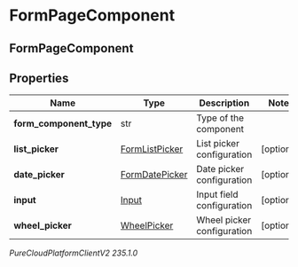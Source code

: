 # FormPageComponent

## FormPageComponent

## Properties

|Name | Type | Description | Notes|
|------------ | ------------- | ------------- | -------------|
| **form_component_type** | str | Type of the component | |
| **list_picker** | [FormListPicker](FormListPicker) | List picker configuration | [optional] |
| **date_picker** | [FormDatePicker](FormDatePicker) | Date picker configuration | [optional] |
| **input** | [Input](Input) | Input field configuration | [optional] |
| **wheel_picker** | [WheelPicker](WheelPicker) | Wheel picker configuration | [optional] |



_PureCloudPlatformClientV2 235.1.0_
